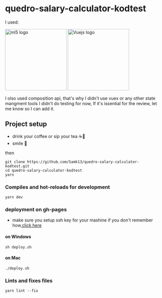 # quedro-salary-calculator-kodtest

I used:

  <img src="https://upload.wikimedia.org/wikipedia/commons/thumb/4/4c/Typescript_logo_2020.svg/512px-Typescript_logo_2020.svg.png" height="200px" width="200px" alt="ml5 logo"/>     <img src="https://cdn.iconscout.com/icon/free/png-256/vue-282497.png" width="200px" height="200px" alt="Vuejs logo"/>

I olso used composition api, that's why I didn't use vuex or any other state mangment tools
I didn't do testing for now, If it's issential for the review, let me know so I can add it.

## Project setup

- drink your coffee or sip your tea ☕🍵
- smile 🙂

then 
```
git clone https://github.com/Samk13/quedro-salary-calculator-kodtest.git
cd quedro-salary-calculator-kodtest
yarn
```

### Compiles and hot-reloads for development
```
yarn dev
```

### deployment on gh-pages

- make sure you setup ssh key for your mashine if you don't remember how,[click here](https://docs.github.com/en/github/authenticating-to-github/adding-a-new-ssh-key-to-your-github-account)

#### on Windows
```
sh deploy.sh
```
#### on Mac
```
./deploy.sh
```


### Lints and fixes files
```
yarn lint --fix
```
